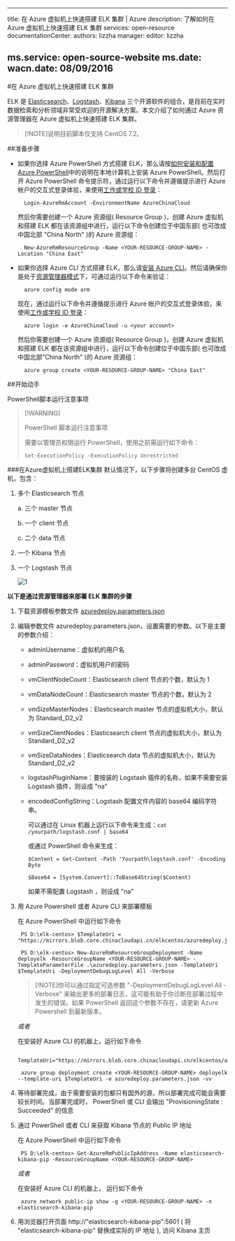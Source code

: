 
---
title: 在 Azure 虚拟机上快速搭建 ELK 集群 | Azure 
description: 了解如何在 Azure 虚拟机上快速搭建 ELK 集群
services: open-resource
documentationCenter: 
authors: lizzha
manager: 
editor: lizzha

ms.service: open-source-website
ms.date: 
wacn.date: 08/09/2016
---

#在 Azure 虚拟机上快速搭建 ELK 集群

ELK 是 [Elasticsearch](https://www.elastic.co/products/elasticsearch)、[Logstash](https://www.elastic.co/products/logstash)、[Kibana](https://www.elastic.co/products/kibana) 三个开源软件的组合，是目前在实时数据检索和分析领域非常受欢迎的开源解决方案。本文介绍了如何通过 Azure 资源管理器在 Azure 虚拟机上快速搭建 ELK 集群。 
>[!NOTE]说明目前脚本仅支持 CentOS 7.2。

##准备步骤 

- 如果你选择 Azure PowerShell 方式搭建 ELK，那么请按[如何安装和配置 Azure PowerShell](./powershell-install-configure.md)中的说明在本地计算机上安装 Azure PowerShell。然后打开 Azure PowerShell 命令提示符，通过运行以下命令并遵循提示进行 Azure 帐户的交互式登录体验，来使用[工作或学校 ID 登录](./xplat-cli-connect.md)：    

		Login-AzureRmAccount -EnvironmentName AzureChinaCloud

	然后你需要创建一个 Azure 资源组( Resource Group )，创建 Azure 虚拟机和搭建 ELK 都在该资源组中进行，运行以下命令创建位于中国东部( 也可改成中国北部 "China North" )的 Azure 资源组：

		New-AzureRmResourceGroup -Name <YOUR-RESOURCE-GROUP-NAME> -Location "China East"

- 如果你选择 Azure CLI 方式搭建 ELK，那么请[安装 Azure CLI](./xplat-cli-install.md)。然后请确保你是处于[资源管理器模式](./azure-resource-manager/resource-manager-deployment-model.md)下，可通过运行以下命令来验证：
		
		azure config mode arm

	现在，通过运行以下命令并遵循提示进行 Azure 帐户的交互式登录体验，来使用[工作或学校 ID 登录](./xplat-cli-connect.md)： 
 
		azure login -e AzureChinaCloud -u <your account>

	然后你需要创建一个 Azure 资源组( Resource Group )，创建 Azure 虚拟机和搭建 ELK 都在该资源组中进行，运行以下命令创建位于中国东部( 也可改成中国北部"China North" )的 Azure 资源组：  

		azure group create <YOUR-RESOURCE-GROUP-NAME> "China East"

##开始动手

PowerShell脚本运行注意事项
>[!WARNING]<p>PowerShell 脚本运行注意事项  </p><p>需要以管理员权限运行 PowerShell，使用之前需运行如下命令： </p><p>
`Set-ExecutionPolicy -ExecutionPolicy Unrestricted `</p> 

###在Azure虚拟机上搭建ELK集群
默认情况下，以下步骤将创建多台 CentOS 虚机，包含：

1. 多个 Elasticsearch 节点

	a. 三个 master 节点

	b. 一个 client 节点

	c. 二个 data 节点

2. 一个 Kibana 节点

3. 一个 Logstash 节点

	![1](./media/open-source-azure-virtual-machines-create-elk-cluster/1.png) 

**以下是通过资源管理器来部署 ELK 集群的步骤**

1. 下载资源模板参数文件 [azuredeploy.parameters.json](https://mirrors.blob.core.chinacloudapi.cn/elkcentos/azuredeploy.parameters.json)

2. 编辑参数文件 azuredeploy.parameters.json，设置需要的参数。以下是主要的参数介绍： 

	- adminUsername：虚拟机的用户名 

	- adminPassword：虚拟机用户的密码 

	- vmClientNodeCount：Elasticsearch client 节点的个数，默认为 1 

	- vmDataNodeCount：Elasticsearch master 节点的个数，默认为 2 

	- vmSizeMasterNodes：Elasticsearch master 节点的虚拟机大小，默认为 Standard_D2_v2 

	- vmSizeClientNodes：Elasticsearch client 节点的虚拟机大小，默认为 Standard_D2_v2 

	- vmSizeDataNodes：Elasticsearch data 节点的虚拟机大小，默认为 Standard_D2_v2 

	- logstashPluginName：要按装的 Logstash 插件的名称，如果不需要安装 Logstash 插件，则设成 "na" 

	- encodedConfigString：Logstash 配置文件内容的 base64 编码字符串。 

		可以通过在 Linux 机器上运行以下命令来生成：`cat /yourpath/logstash.conf | base64 `

		或通过 PowerShell 命令来生成： 

		`$Content = Get-Content -Path 'Yourpath\logstash.conf' -Encoding Byte `

		`$Base64 = [System.Convert]::ToBase64String($Content) `

		如果不需配置 Logstash ，则设成 "na"

3. 用 Azure Powershell 或者 Azure CLI 来部署模板 

	在 Azure PowerShell 中运行如下命令

		PS D:\elk-centos> $TemplateUri = "https://mirrors.blob.core.chinacloudapi.cn/elkcentos/azuredeploy.json" 

		PS D:\elk-centos> New-AzureRmResourceGroupDeployment -Name deployelk -ResourceGroupName <YOUR-RESOURCE-GROUP-NAME> -TemplateParameterFile .\azuredeploy.parameters.json -TemplateUri $TemplateUri -DeploymentDebugLogLevel All -Verbose 

	>[!NOTE]你可以通过指定可选参数 "-DeploymentDebugLogLevel All -Verbose" 来输出更多的部署日志，这可能有助于你诊断在部署过程中发生的错误。如果 PowerShell 返回这个参数不存在，请更新 Azure Powershell 到最新版本。   

	*或者*
   
	在安装好 Azure CLI 的机器上，运行如下命令

		TemplateUri="https://mirrors.blob.core.chinacloudapi.cn/elkcentos/azuredeploy.json" 

		azure group deployment create <YOUR-RESOURCE-GROUP-NAME> deployelk --template-uri $TemplateUri -e azuredeploy.parameters.json -vv

4. 等待部署完成，由于需要安装的包都只有国外的源，所以部署完成可能会需要较长时间。当部署完成时， PowerShell 或 CLI 会输出 "ProvisioningState : Succeeded" 的信息

5. 通过 PowerShell 或者 CLI 来获取 Kibana 节点的 Public IP 地址

	在 Azure PowerShell 中运行如下命令

		PS D:\elk-centos> Get-AzureRmPublicIpAddress -Name elasticsearch-kibana-pip -ResourceGroupName <YOUR-RESOURCE-GROUP-NAME> 

	*或者*

	在安装好 Azure CLI 的机器上， 运行如下命令

		azure network public-ip show -g <YOUR-RESOURCE-GROUP-NAME> -n elasticsearch-kibana-pip 

6. 用浏览器打开页面 http://"elasticsearch-kibana-pip":5601 ( 将 "elasticsearch-kibana-pip" 替换成实际的 IP 地址 ), 访问 Kibana 主页